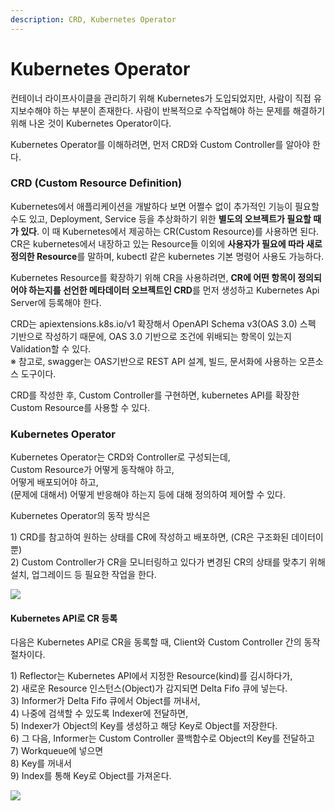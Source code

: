 ```yaml
---
description: CRD, Kubernetes Operator
---
```


# Kubernetes Operator

컨테이너 라이프사이클을 관리하기 위해 Kubernetes가 도입되었지만, 사람이 직접 유지보수해야 하는 부분이 존재한다. 사람이 반복적으로 수작업해야 하는 문제를 해결하기 위해 나온 것이 Kubernetes Operator이다.

Kubernetes Operator를 이해하려면, 먼저 CRD와 Custom Controller를 알아야 한다.

### CRD (Custom Resource Definition)

Kubernetes에서 애플리케이션을 개발하다 보면 어쩔수 없이 추가적인 기능이 필요할 수도 있고, Deployment, Service 등을 추상화하기 위한 **별도의 오브젝트가 필요할 때가 있다**. 이 때 Kubernetes에서 제공하는 CR(Custom Resource)를 사용하면 된다.\
CR은 kubernetes에서 내장하고 있는 Resource들 이외에 **사용자가 필요에 따라 새로 정의한 Resource**를 말하며, kubectl 같은 kubernetes 기본 명령어 사용도 가능하다.

Kubernetes Resource를 확장하기 위해 CR을 사용하려면, **CR에 어떤 항목이 정의되어야 하는지를 선언한 메타데이터 오브젝트인 CRD**를 먼저 생성하고 Kubernetes Api Server에 등록해야 한다.

CRD는 apiextensions.k8s.io/v1 확장해서 OpenAPI Schema v3(OAS 3.0) 스펙 기반으로 작성하기 때문에, OAS 3.0 기반으로 조건에 위배되는 항목이 있는지 Validation할 수 있다.\
※ 참고로, swagger는 OAS기반으로 REST API 설계, 빌드, 문서화에 사용하는 오픈소스 도구이다.

CRD를 작성한 후, Custom Controller를 구현하면, kubernetes API를 확장한 Custom Resource를 사용할 수 있다.

### Kubernetes Operator

Kubernetes Operator는 CRD와 Controller로 구성되는데,\
Custom Resource가 어떻게 동작해야 하고,\
어떻게 배포되어야 하고,\
(문제에 대해서) 어떻게 반응해야 하는지 등에 대해 정의하여 제어할 수 있다.

Kubernetes Operator의 동작 방식은

1\) CRD를 참고하여 원하는 상태를 CR에 작성하고 배포하면, (CR은 구조화된 데이터이 뿐)\
2\) Custom Controller가 CR을 모니터링하고 있다가 변경된 CR의 상태를 맞추기 위해 설치, 업그레이드 등 필요한 작업을 한다.

![](https://cdn-images-1.medium.com/max/1200/0\*P1sNiIEmKaLnvtbL.jpg)

#### Kubernetes API로 CR 등록

다음은 Kubernetes API로 CR을 동록할 때, Client와 Custom Controller 간의 동작 절차이다.

1\) Reflector는 Kubernetes API에서 지정한 Resource(kind)를 김시하다가,\
2\) 새로운 Resource 인스턴스(Object)가 감지되면 Delta Fifo 큐에 넣는다.\
3\) Informer가 Delta Fifo 큐에서 Object를 꺼내서,\
4\) 나중에 검색할 수 있도록 Indexer에 전달하면,\
5\) Indexer가 Object의 Key를 생성하고 해당 Key로 Object를 저장한다.\
6\) 그 다음, Informer는 Custom Controller 콜백함수로 Object의 Key를 전달하고\
7\) Workqueue에 넣으면\
8\) Key를 꺼내서\
9\) Index를 통해 Key로 Object를 가져온다.

![](https://cdn-images-1.medium.com/max/1200/0\*NL6wql3wjkqdvngv.jpeg)
